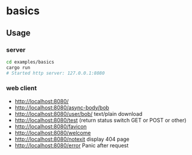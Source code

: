 # basics

## Usage

### server

```bash
cd examples/basics
cargo run
# Started http server: 127.0.0.1:8080
```

### web client

- [http://localhost:8080/](http://localhost:8080/static/index.html)
- [http://localhost:8080/async-body/bob](http://localhost:8080/async-body/bob)
- [http://localhost:8080/user/bob/](http://localhost:8080/user/bob/) text/plain download
- [http://localhost:8080/test](http://localhost:8080/test) (return status switch GET or POST or other)
- [http://localhost:8080/favicon](http://localhost:8080/favicon)
- [http://localhost:8080/welcome](http://localhost:8080/static/welcome.html)
- [http://localhost:8080/notexit](http://localhost:8080/static/404.html) display 404 page
- [http://localhost:8080/error](http://localhost:8080/error) Panic after request 
